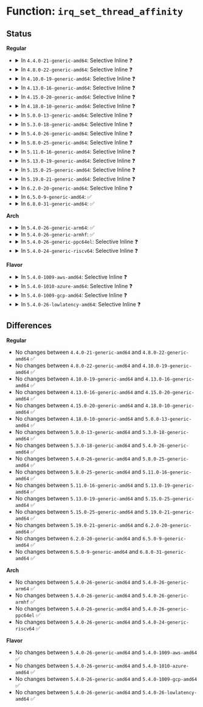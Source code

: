 # Function: <code>irq_set_thread_affinity</code>

## Status
<b>Regular</b>
<ul>
<li>
<details>
<summary>In <code>4.4.0-21-generic-amd64</code>: Selective Inline ❓</summary>

```c
void irq_set_thread_affinity(struct irq_desc * desc)
```

```json
{
  "name": "irq_set_thread_affinity",
  "collision_type": "Unique Global",
  "inline_type": "Selective",
  "funcs": [
    {
      "addr": 18446744071579746032,
      "name": "irq_set_thread_affinity",
      "external": true,
      "loc": "kernel/irq/manage.c:151",
      "file": "kernel/irq/manage.c",
      "inline": "not declared, inlined",
      "caller_inline": [
        "kernel/irq/manage.c:irq_do_set_affinity"
      ],
      "caller_func": []
    }
  ],
  "symbols": [
    {
      "addr": 18446744071579746032,
      "name": "irq_set_thread_affinity",
      "section": ".text",
      "bind": "STB_GLOBAL",
      "size": 44
    }
  ]
}
```
</details>
</li>
<li>
<details>
<summary>In <code>4.8.0-22-generic-amd64</code>: Selective Inline ❓</summary>

```c
void irq_set_thread_affinity(struct irq_desc * desc)
```

```json
{
  "name": "irq_set_thread_affinity",
  "collision_type": "Unique Global",
  "inline_type": "Selective",
  "funcs": [
    {
      "addr": 18446744071579768451,
      "name": "irq_set_thread_affinity",
      "external": true,
      "loc": "kernel/irq/manage.c:166",
      "file": "kernel/irq/manage.c",
      "inline": "not declared, inlined",
      "caller_inline": [
        "kernel/irq/manage.c:irq_do_set_affinity"
      ],
      "caller_func": []
    }
  ],
  "symbols": [
    {
      "addr": 18446744071579768320,
      "name": "irq_set_thread_affinity",
      "section": ".text",
      "bind": "STB_GLOBAL",
      "size": 44
    }
  ]
}
```
</details>
</li>
<li>
<details>
<summary>In <code>4.10.0-19-generic-amd64</code>: Selective Inline ❓</summary>

```c
void irq_set_thread_affinity(struct irq_desc * desc)
```

```json
{
  "name": "irq_set_thread_affinity",
  "collision_type": "Unique Global",
  "inline_type": "Selective",
  "funcs": [
    {
      "addr": 18446744071579795422,
      "name": "irq_set_thread_affinity",
      "external": true,
      "loc": "kernel/irq/manage.c:166",
      "file": "kernel/irq/manage.c",
      "inline": "not declared, inlined",
      "caller_inline": [
        "kernel/irq/manage.c:irq_do_set_affinity"
      ],
      "caller_func": []
    }
  ],
  "symbols": [
    {
      "addr": 18446744071579795296,
      "name": "irq_set_thread_affinity",
      "section": ".text",
      "bind": "STB_GLOBAL",
      "size": 41
    }
  ]
}
```
</details>
</li>
<li>
<details>
<summary>In <code>4.13.0-16-generic-amd64</code>: Selective Inline ❓</summary>

```c
void irq_set_thread_affinity(struct irq_desc * desc)
```

```json
{
  "name": "irq_set_thread_affinity",
  "collision_type": "Unique Global",
  "inline_type": "Selective",
  "funcs": [
    {
      "addr": 18446744071579792686,
      "name": "irq_set_thread_affinity",
      "external": true,
      "loc": "kernel/irq/manage.c:168",
      "file": "kernel/irq/manage.c",
      "inline": "not declared, inlined",
      "caller_inline": [
        "kernel/irq/manage.c:irq_do_set_affinity"
      ],
      "caller_func": []
    }
  ],
  "symbols": [
    {
      "addr": 18446744071579792560,
      "name": "irq_set_thread_affinity",
      "section": ".text",
      "bind": "STB_GLOBAL",
      "size": 41
    }
  ]
}
```
</details>
</li>
<li>
<details>
<summary>In <code>4.15.0-20-generic-amd64</code>: Selective Inline ❓</summary>

```c
void irq_set_thread_affinity(struct irq_desc * desc)
```

```json
{
  "name": "irq_set_thread_affinity",
  "collision_type": "Unique Global",
  "inline_type": "Selective",
  "funcs": [
    {
      "addr": 18446744071579826306,
      "name": "irq_set_thread_affinity",
      "external": true,
      "loc": "kernel/irq/manage.c:168",
      "file": "kernel/irq/manage.c",
      "inline": "not declared, inlined",
      "caller_inline": [
        "kernel/irq/manage.c:irq_do_set_affinity"
      ],
      "caller_func": []
    }
  ],
  "symbols": [
    {
      "addr": 18446744071579826080,
      "name": "irq_set_thread_affinity",
      "section": ".text",
      "bind": "STB_GLOBAL",
      "size": 70
    }
  ]
}
```
</details>
</li>
<li>
<details>
<summary>In <code>4.18.0-10-generic-amd64</code>: Selective Inline ❓</summary>

```c
void irq_set_thread_affinity(struct irq_desc * desc)
```

```json
{
  "name": "irq_set_thread_affinity",
  "collision_type": "Unique Global",
  "inline_type": "Selective",
  "funcs": [
    {
      "addr": 18446744071579860095,
      "name": "irq_set_thread_affinity",
      "external": true,
      "loc": "kernel/irq/manage.c:168",
      "file": "kernel/irq/manage.c",
      "inline": "not declared, inlined",
      "caller_inline": [
        "kernel/irq/manage.c:irq_do_set_affinity"
      ],
      "caller_func": []
    }
  ],
  "symbols": [
    {
      "addr": 18446744071579859856,
      "name": "irq_set_thread_affinity",
      "section": ".text",
      "bind": "STB_GLOBAL",
      "size": 68
    }
  ]
}
```
</details>
</li>
<li>
<details>
<summary>In <code>5.0.0-13-generic-amd64</code>: Selective Inline ❓</summary>

```c
void irq_set_thread_affinity(struct irq_desc * desc)
```

```json
{
  "name": "irq_set_thread_affinity",
  "collision_type": "Unique Global",
  "inline_type": "Selective",
  "funcs": [
    {
      "addr": 18446744071579907023,
      "name": "irq_set_thread_affinity",
      "external": true,
      "loc": "kernel/irq/manage.c:168",
      "file": "kernel/irq/manage.c",
      "inline": "not declared, inlined",
      "caller_inline": [
        "kernel/irq/manage.c:irq_do_set_affinity"
      ],
      "caller_func": []
    }
  ],
  "symbols": [
    {
      "addr": 18446744071579906784,
      "name": "irq_set_thread_affinity",
      "section": ".text",
      "bind": "STB_GLOBAL",
      "size": 68
    }
  ]
}
```
</details>
</li>
<li>
<details>
<summary>In <code>5.3.0-18-generic-amd64</code>: Selective Inline ❓</summary>

```c
void irq_set_thread_affinity(struct irq_desc * desc)
```

```json
{
  "name": "irq_set_thread_affinity",
  "collision_type": "Unique Global",
  "inline_type": "Selective",
  "funcs": [
    {
      "addr": 18446744071579942333,
      "name": "irq_set_thread_affinity",
      "external": true,
      "loc": "kernel/irq/manage.c:194",
      "file": "kernel/irq/manage.c",
      "inline": "not declared, inlined",
      "caller_inline": [
        "kernel/irq/manage.c:irq_do_set_affinity"
      ],
      "caller_func": []
    }
  ],
  "symbols": [
    {
      "addr": 18446744071579942128,
      "name": "irq_set_thread_affinity",
      "section": ".text",
      "bind": "STB_GLOBAL",
      "size": 41
    }
  ]
}
```
</details>
</li>
<li>
<details>
<summary>In <code>5.4.0-26-generic-amd64</code>: Selective Inline ❓</summary>

```c
void irq_set_thread_affinity(struct irq_desc * desc)
```

```json
{
  "name": "irq_set_thread_affinity",
  "collision_type": "Unique Global",
  "inline_type": "Selective",
  "funcs": [
    {
      "addr": 18446744071579992509,
      "name": "irq_set_thread_affinity",
      "external": true,
      "loc": "kernel/irq/manage.c:194",
      "file": "kernel/irq/manage.c",
      "inline": "not declared, inlined",
      "caller_inline": [
        "kernel/irq/manage.c:irq_do_set_affinity"
      ],
      "caller_func": []
    }
  ],
  "symbols": [
    {
      "addr": 18446744071579992304,
      "name": "irq_set_thread_affinity",
      "section": ".text",
      "bind": "STB_GLOBAL",
      "size": 41
    }
  ]
}
```
</details>
</li>
<li>
<details>
<summary>In <code>5.8.0-25-generic-amd64</code>: Selective Inline ❓</summary>

```c
void irq_set_thread_affinity(struct irq_desc * desc)
```

```json
{
  "name": "irq_set_thread_affinity",
  "collision_type": "Unique Global",
  "inline_type": "Selective",
  "funcs": [
    {
      "addr": 18446744071580039498,
      "name": "irq_set_thread_affinity",
      "external": true,
      "loc": "kernel/irq/manage.c:195",
      "file": "kernel/irq/manage.c",
      "inline": "not declared, inlined",
      "caller_inline": [
        "kernel/irq/manage.c:irq_do_set_affinity"
      ],
      "caller_func": []
    }
  ],
  "symbols": [
    {
      "addr": 18446744071580039248,
      "name": "irq_set_thread_affinity",
      "section": ".text",
      "bind": "STB_GLOBAL",
      "size": 41
    }
  ]
}
```
</details>
</li>
<li>
<details>
<summary>In <code>5.11.0-16-generic-amd64</code>: Selective Inline ❓</summary>

```c
void irq_set_thread_affinity(struct irq_desc * desc)
```

```json
{
  "name": "irq_set_thread_affinity",
  "collision_type": "Unique Global",
  "inline_type": "Selective",
  "funcs": [
    {
      "addr": 18446744071580022682,
      "name": "irq_set_thread_affinity",
      "external": true,
      "loc": "kernel/irq/manage.c:195",
      "file": "kernel/irq/manage.c",
      "inline": "not declared, inlined",
      "caller_inline": [
        "kernel/irq/manage.c:irq_do_set_affinity"
      ],
      "caller_func": []
    }
  ],
  "symbols": [
    {
      "addr": 18446744071580022432,
      "name": "irq_set_thread_affinity",
      "section": ".text",
      "bind": "STB_GLOBAL",
      "size": 41
    }
  ]
}
```
</details>
</li>
<li>
<details>
<summary>In <code>5.13.0-19-generic-amd64</code>: Selective Inline ❓</summary>

```c
void irq_set_thread_affinity(struct irq_desc * desc)
```

```json
{
  "name": "irq_set_thread_affinity",
  "collision_type": "Unique Global",
  "inline_type": "Selective",
  "funcs": [
    {
      "addr": 18446744071580023386,
      "name": "irq_set_thread_affinity",
      "external": true,
      "loc": "kernel/irq/manage.c:195",
      "file": "kernel/irq/manage.c",
      "inline": "not declared, inlined",
      "caller_inline": [
        "kernel/irq/manage.c:irq_do_set_affinity"
      ],
      "caller_func": []
    }
  ],
  "symbols": [
    {
      "addr": 18446744071580023136,
      "name": "irq_set_thread_affinity",
      "section": ".text",
      "bind": "STB_GLOBAL",
      "size": 41
    }
  ]
}
```
</details>
</li>
<li>
<details>
<summary>In <code>5.15.0-25-generic-amd64</code>: Selective Inline ❓</summary>

```c
void irq_set_thread_affinity(struct irq_desc * desc)
```

```json
{
  "name": "irq_set_thread_affinity",
  "collision_type": "Unique Global",
  "inline_type": "Selective",
  "funcs": [
    {
      "addr": 18446744071580155641,
      "name": "irq_set_thread_affinity",
      "external": true,
      "loc": "kernel/irq/manage.c:188",
      "file": "kernel/irq/manage.c",
      "inline": "not declared, inlined",
      "caller_inline": [
        "kernel/irq/manage.c:irq_do_set_affinity"
      ],
      "caller_func": []
    }
  ],
  "symbols": [
    {
      "addr": 18446744071580155376,
      "name": "irq_set_thread_affinity",
      "section": ".text",
      "bind": "STB_GLOBAL",
      "size": 41
    }
  ]
}
```
</details>
</li>
<li>
<details>
<summary>In <code>5.19.0-21-generic-amd64</code>: Selective Inline ❓</summary>

```c
void irq_set_thread_affinity(struct irq_desc * desc)
```

```json
{
  "name": "irq_set_thread_affinity",
  "collision_type": "Unique Global",
  "inline_type": "Selective",
  "funcs": [
    {
      "addr": 18446744071580301253,
      "name": "irq_set_thread_affinity",
      "external": true,
      "loc": "kernel/irq/manage.c:188",
      "file": "kernel/irq/manage.c",
      "inline": "not declared, inlined",
      "caller_inline": [
        "kernel/irq/manage.c:irq_do_set_affinity"
      ],
      "caller_func": []
    }
  ],
  "symbols": [
    {
      "addr": 18446744071580300896,
      "name": "irq_set_thread_affinity",
      "section": ".text",
      "bind": "STB_GLOBAL",
      "size": 49
    }
  ]
}
```
</details>
</li>
<li>
<details>
<summary>In <code>6.2.0-20-generic-amd64</code>: Selective Inline ❓</summary>

```c
void irq_set_thread_affinity(struct irq_desc * desc)
```

```json
{
  "name": "irq_set_thread_affinity",
  "collision_type": "Unique Global",
  "inline_type": "Selective",
  "funcs": [
    {
      "addr": 18446744071580513381,
      "name": "irq_set_thread_affinity",
      "external": true,
      "loc": "kernel/irq/manage.c:188",
      "file": "kernel/irq/manage.c",
      "inline": "not declared, inlined",
      "caller_inline": [
        "kernel/irq/manage.c:irq_do_set_affinity"
      ],
      "caller_func": []
    }
  ],
  "symbols": [
    {
      "addr": 18446744071580513008,
      "name": "irq_set_thread_affinity",
      "section": ".text",
      "bind": "STB_GLOBAL",
      "size": 49
    }
  ]
}
```
</details>
</li>
<li>
<details>
<summary>In <code>6.5.0-9-generic-amd64</code>: ✅</summary>

```c
void irq_set_thread_affinity(struct irq_desc * desc)
```

```json
{
  "name": "irq_set_thread_affinity",
  "collision_type": "Unique Global",
  "inline_type": "No",
  "funcs": [
    {
      "addr": 18446744071580585584,
      "name": "irq_set_thread_affinity",
      "external": true,
      "loc": "kernel/irq/manage.c:188",
      "file": "kernel/irq/manage.c",
      "inline": "seen, unknown",
      "caller_inline": [],
      "caller_func": [
        "kernel/irq/manage.c:irq_do_set_affinity"
      ]
    }
  ],
  "symbols": [
    {
      "addr": 18446744071580585584,
      "name": "irq_set_thread_affinity",
      "section": ".text",
      "bind": "STB_GLOBAL",
      "size": 72
    }
  ]
}
```
</details>
</li>
<li>
<details>
<summary>In <code>6.8.0-31-generic-amd64</code>: ✅</summary>

```c
void irq_set_thread_affinity(struct irq_desc * desc)
```

```json
{
  "name": "irq_set_thread_affinity",
  "collision_type": "Unique Global",
  "inline_type": "No",
  "funcs": [
    {
      "addr": 18446744071580649936,
      "name": "irq_set_thread_affinity",
      "external": true,
      "loc": "kernel/irq/manage.c:190",
      "file": "kernel/irq/manage.c",
      "inline": "seen, unknown",
      "caller_inline": [],
      "caller_func": [
        "kernel/irq/manage.c:irq_do_set_affinity"
      ]
    }
  ],
  "symbols": [
    {
      "addr": 18446744071580649936,
      "name": "irq_set_thread_affinity",
      "section": ".text",
      "bind": "STB_GLOBAL",
      "size": 72
    }
  ]
}
```
</details>
</li>
</ul>
<b>Arch</b>
<ul>
<li>
<details>
<summary>In <code>5.4.0-26-generic-arm64</code>: ✅</summary>

```c
void irq_set_thread_affinity(struct irq_desc * desc)
```

```json
{
  "name": "irq_set_thread_affinity",
  "collision_type": "Unique Global",
  "inline_type": "No",
  "funcs": [
    {
      "addr": 18446603336491182368,
      "name": "irq_set_thread_affinity",
      "external": true,
      "loc": "kernel/irq/manage.c:194",
      "file": "kernel/irq/manage.c",
      "inline": "seen, unknown",
      "caller_inline": [],
      "caller_func": [
        "kernel/irq/manage.c:irq_do_set_affinity"
      ]
    }
  ],
  "symbols": [
    {
      "addr": 18446603336491182368,
      "name": "irq_set_thread_affinity",
      "section": ".text",
      "bind": "STB_GLOBAL",
      "size": 96
    }
  ]
}
```
</details>
</li>
<li>
<details>
<summary>In <code>5.4.0-26-generic-armhf</code>: ✅</summary>

```c
void irq_set_thread_affinity(struct irq_desc * desc)
```

```json
{
  "name": "irq_set_thread_affinity",
  "collision_type": "Unique Global",
  "inline_type": "No",
  "funcs": [
    {
      "addr": 3225205744,
      "name": "irq_set_thread_affinity",
      "external": true,
      "loc": "kernel/irq/manage.c:194",
      "file": "kernel/irq/manage.c",
      "inline": "seen, unknown",
      "caller_inline": [],
      "caller_func": [
        "kernel/irq/manage.c:irq_do_set_affinity"
      ]
    }
  ],
  "symbols": [
    {
      "addr": 3225205744,
      "name": "irq_set_thread_affinity",
      "section": ".text",
      "bind": "STB_GLOBAL",
      "size": 72
    }
  ]
}
```
</details>
</li>
<li>
<details>
<summary>In <code>5.4.0-26-generic-ppc64el</code>: Selective Inline ❓</summary>

```c
void irq_set_thread_affinity(struct irq_desc * desc)
```

```json
{
  "name": "irq_set_thread_affinity",
  "collision_type": "Unique Global",
  "inline_type": "Selective",
  "funcs": [
    {
      "addr": 13835058055284084452,
      "name": "irq_set_thread_affinity",
      "external": true,
      "loc": "kernel/irq/manage.c:194",
      "file": "kernel/irq/manage.c",
      "inline": "not declared, inlined",
      "caller_inline": [
        "kernel/irq/manage.c:irq_do_set_affinity"
      ],
      "caller_func": []
    }
  ],
  "symbols": [
    {
      "addr": 13835058055284084224,
      "name": "irq_set_thread_affinity",
      "section": ".text",
      "bind": "STB_GLOBAL",
      "size": 80
    }
  ]
}
```
</details>
</li>
<li>
<details>
<summary>In <code>5.4.0-24-generic-riscv64</code>: Selective Inline ❓</summary>

```c
void irq_set_thread_affinity(struct irq_desc * desc)
```

```json
{
  "name": "irq_set_thread_affinity",
  "collision_type": "Unique Global",
  "inline_type": "Selective",
  "funcs": [
    {
      "addr": 18446743936271730724,
      "name": "irq_set_thread_affinity",
      "external": true,
      "loc": "kernel/irq/manage.c:194",
      "file": "kernel/irq/manage.c",
      "inline": "not declared, inlined",
      "caller_inline": [
        "kernel/irq/manage.c:irq_do_set_affinity"
      ],
      "caller_func": []
    }
  ],
  "symbols": [
    {
      "addr": 18446743936271730522,
      "name": "irq_set_thread_affinity",
      "section": ".text",
      "bind": "STB_GLOBAL",
      "size": 54
    }
  ]
}
```
</details>
</li>
</ul>
<b>Flavor</b>
<ul>
<li>
<details>
<summary>In <code>5.4.0-1009-aws-amd64</code>: Selective Inline ❓</summary>

```c
void irq_set_thread_affinity(struct irq_desc * desc)
```

```json
{
  "name": "irq_set_thread_affinity",
  "collision_type": "Unique Global",
  "inline_type": "Selective",
  "funcs": [
    {
      "addr": 18446744071579961245,
      "name": "irq_set_thread_affinity",
      "external": true,
      "loc": "kernel/irq/manage.c:194",
      "file": "kernel/irq/manage.c",
      "inline": "not declared, inlined",
      "caller_inline": [
        "kernel/irq/manage.c:irq_do_set_affinity"
      ],
      "caller_func": []
    }
  ],
  "symbols": [
    {
      "addr": 18446744071579961040,
      "name": "irq_set_thread_affinity",
      "section": ".text",
      "bind": "STB_GLOBAL",
      "size": 41
    }
  ]
}
```
</details>
</li>
<li>
<details>
<summary>In <code>5.4.0-1010-azure-amd64</code>: Selective Inline ❓</summary>

```c
void irq_set_thread_affinity(struct irq_desc * desc)
```

```json
{
  "name": "irq_set_thread_affinity",
  "collision_type": "Unique Global",
  "inline_type": "Selective",
  "funcs": [
    {
      "addr": 18446744071579899085,
      "name": "irq_set_thread_affinity",
      "external": true,
      "loc": "kernel/irq/manage.c:194",
      "file": "kernel/irq/manage.c",
      "inline": "not declared, inlined",
      "caller_inline": [
        "kernel/irq/manage.c:irq_do_set_affinity"
      ],
      "caller_func": []
    }
  ],
  "symbols": [
    {
      "addr": 18446744071579898880,
      "name": "irq_set_thread_affinity",
      "section": ".text",
      "bind": "STB_GLOBAL",
      "size": 41
    }
  ]
}
```
</details>
</li>
<li>
<details>
<summary>In <code>5.4.0-1009-gcp-amd64</code>: Selective Inline ❓</summary>

```c
void irq_set_thread_affinity(struct irq_desc * desc)
```

```json
{
  "name": "irq_set_thread_affinity",
  "collision_type": "Unique Global",
  "inline_type": "Selective",
  "funcs": [
    {
      "addr": 18446744071579952781,
      "name": "irq_set_thread_affinity",
      "external": true,
      "loc": "kernel/irq/manage.c:194",
      "file": "kernel/irq/manage.c",
      "inline": "not declared, inlined",
      "caller_inline": [
        "kernel/irq/manage.c:irq_do_set_affinity"
      ],
      "caller_func": []
    }
  ],
  "symbols": [
    {
      "addr": 18446744071579952576,
      "name": "irq_set_thread_affinity",
      "section": ".text",
      "bind": "STB_GLOBAL",
      "size": 41
    }
  ]
}
```
</details>
</li>
<li>
<details>
<summary>In <code>5.4.0-26-lowlatency-amd64</code>: Selective Inline ❓</summary>

```c
void irq_set_thread_affinity(struct irq_desc * desc)
```

```json
{
  "name": "irq_set_thread_affinity",
  "collision_type": "Unique Global",
  "inline_type": "Selective",
  "funcs": [
    {
      "addr": 18446744071579999165,
      "name": "irq_set_thread_affinity",
      "external": true,
      "loc": "kernel/irq/manage.c:194",
      "file": "kernel/irq/manage.c",
      "inline": "not declared, inlined",
      "caller_inline": [
        "kernel/irq/manage.c:irq_do_set_affinity"
      ],
      "caller_func": []
    }
  ],
  "symbols": [
    {
      "addr": 18446744071579998960,
      "name": "irq_set_thread_affinity",
      "section": ".text",
      "bind": "STB_GLOBAL",
      "size": 41
    }
  ]
}
```
</details>
</li>
</ul>

## Differences
<b>Regular</b>
<ul>
<li>
No changes between <code>4.4.0-21-generic-amd64</code> and <code>4.8.0-22-generic-amd64</code> ✅
</li>
<li>
No changes between <code>4.8.0-22-generic-amd64</code> and <code>4.10.0-19-generic-amd64</code> ✅
</li>
<li>
No changes between <code>4.10.0-19-generic-amd64</code> and <code>4.13.0-16-generic-amd64</code> ✅
</li>
<li>
No changes between <code>4.13.0-16-generic-amd64</code> and <code>4.15.0-20-generic-amd64</code> ✅
</li>
<li>
No changes between <code>4.15.0-20-generic-amd64</code> and <code>4.18.0-10-generic-amd64</code> ✅
</li>
<li>
No changes between <code>4.18.0-10-generic-amd64</code> and <code>5.0.0-13-generic-amd64</code> ✅
</li>
<li>
No changes between <code>5.0.0-13-generic-amd64</code> and <code>5.3.0-18-generic-amd64</code> ✅
</li>
<li>
No changes between <code>5.3.0-18-generic-amd64</code> and <code>5.4.0-26-generic-amd64</code> ✅
</li>
<li>
No changes between <code>5.4.0-26-generic-amd64</code> and <code>5.8.0-25-generic-amd64</code> ✅
</li>
<li>
No changes between <code>5.8.0-25-generic-amd64</code> and <code>5.11.0-16-generic-amd64</code> ✅
</li>
<li>
No changes between <code>5.11.0-16-generic-amd64</code> and <code>5.13.0-19-generic-amd64</code> ✅
</li>
<li>
No changes between <code>5.13.0-19-generic-amd64</code> and <code>5.15.0-25-generic-amd64</code> ✅
</li>
<li>
No changes between <code>5.15.0-25-generic-amd64</code> and <code>5.19.0-21-generic-amd64</code> ✅
</li>
<li>
No changes between <code>5.19.0-21-generic-amd64</code> and <code>6.2.0-20-generic-amd64</code> ✅
</li>
<li>
No changes between <code>6.2.0-20-generic-amd64</code> and <code>6.5.0-9-generic-amd64</code> ✅
</li>
<li>
No changes between <code>6.5.0-9-generic-amd64</code> and <code>6.8.0-31-generic-amd64</code> ✅
</li>
</ul>
<b>Arch</b>
<ul>
<li>
No changes between <code>5.4.0-26-generic-amd64</code> and <code>5.4.0-26-generic-arm64</code> ✅
</li>
<li>
No changes between <code>5.4.0-26-generic-amd64</code> and <code>5.4.0-26-generic-armhf</code> ✅
</li>
<li>
No changes between <code>5.4.0-26-generic-amd64</code> and <code>5.4.0-26-generic-ppc64el</code> ✅
</li>
<li>
No changes between <code>5.4.0-26-generic-amd64</code> and <code>5.4.0-24-generic-riscv64</code> ✅
</li>
</ul>
<b>Flavor</b>
<ul>
<li>
No changes between <code>5.4.0-26-generic-amd64</code> and <code>5.4.0-1009-aws-amd64</code> ✅
</li>
<li>
No changes between <code>5.4.0-26-generic-amd64</code> and <code>5.4.0-1010-azure-amd64</code> ✅
</li>
<li>
No changes between <code>5.4.0-26-generic-amd64</code> and <code>5.4.0-1009-gcp-amd64</code> ✅
</li>
<li>
No changes between <code>5.4.0-26-generic-amd64</code> and <code>5.4.0-26-lowlatency-amd64</code> ✅
</li>
</ul>
